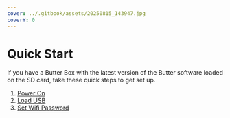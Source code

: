 ```yaml
---
cover: ../.gitbook/assets/20250815_143947.jpg
coverY: 0
---
```


# Quick Start

If you have a Butter Box with the latest version of the Butter software loaded on the SD card, take these quick steps to get set up.

1. [Power On](power-on.md)
2. [Load USB](load-usb.md)
3. [Set Wifi Password](add-wifi-password.md)

